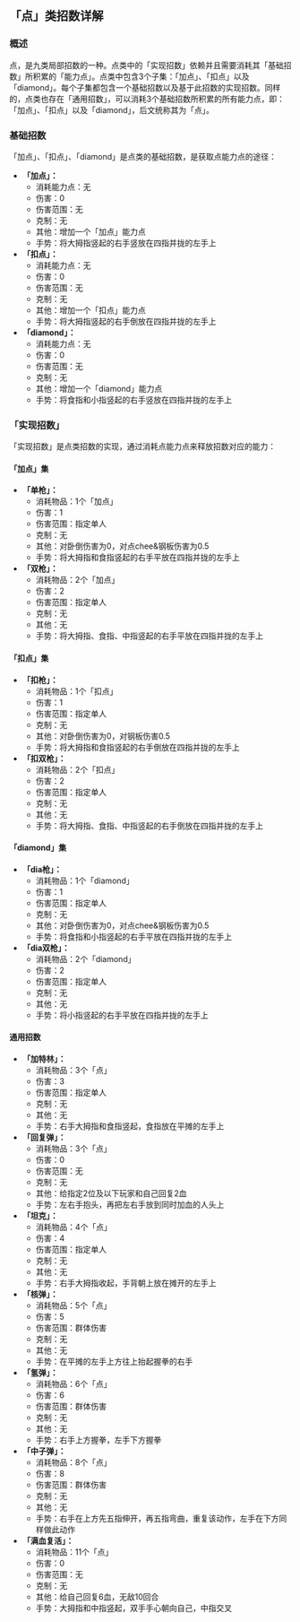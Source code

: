 ## 「点」类招数详解
### 概述
点，是九类局部招数的一种。点类中的「实现招数」依赖并且需要消耗其「基础招数」所积累的「能力点」。点类中包含3个子集：「加点」、「扣点」以及「diamond」。每个子集都包含一个基础招数以及基于此招数的实现招数。同样的，点类也存在「通用招数」，可以消耗3个基础招数所积累的所有能力点，即：「加点」、「扣点」以及「diamond」，后文统称其为「点」。

### 基础招数
「加点」、「扣点」、「diamond」是点类的基础招数，是获取点能力点的途径：
- **「加点」：**
    - 消耗能力点：无
    - 伤害：0
    - 伤害范围：无
    - 克制：无
    - 其他：增加一个「加点」能力点
    - 手势：将大拇指竖起的右手竖放在四指并拢的左手上
- **「扣点」：**
    - 消耗能力点：无
    - 伤害：0
    - 伤害范围：无
    - 克制：无
    - 其他：增加一个「扣点」能力点
    - 手势：将大拇指竖起的右手倒放在四指并拢的左手上
- **「diamond」：**
    - 消耗能力点：无
    - 伤害：0
    - 伤害范围：无
    - 克制：无
    - 其他：增加一个「diamond」能力点
    - 手势：将食指和小指竖起的右手竖放在四指并拢的左手上

### 「实现招数」
「实现招数」是点类招数的实现，通过消耗点能力点来释放招数对应的能力：

#### 「加点」集
- **「单枪」：**
    - 消耗物品：1个「加点」
    - 伤害：1
    - 伤害范围：指定单人
    - 克制：无
    - 其他：对卧倒伤害为0，对点chee&钢板伤害为0.5
    - 手势：将大拇指和食指竖起的右手平放在四指并拢的左手上
- **「双枪」：**
    - 消耗物品：2个「加点」
    - 伤害：2
    - 伤害范围：指定单人
    - 克制：无
    - 其他：无
    - 手势：将大拇指、食指、中指竖起的右手平放在四指并拢的左手上

#### 「扣点」集
- **「扣枪」：**
    - 消耗物品：1个「扣点」
    - 伤害：1
    - 伤害范围：指定单人
    - 克制：无
    - 其他：对卧倒伤害为0，对钢板伤害0.5
    - 手势：将大拇指和食指竖起的右手倒放在四指并拢的左手上
- **「扣双枪」：**
    - 消耗物品：2个「扣点」
    - 伤害：2
    - 伤害范围：指定单人
    - 克制：无
    - 其他：无
    - 手势：将大拇指、食指、中指竖起的右手倒放在四指并拢的左手上

#### 「diamond」集
- **「dia枪」：**
    - 消耗物品：1个「diamond」
    - 伤害：1
    - 伤害范围：指定单人
    - 克制：无
    - 其他：对卧倒伤害为0，对点chee&钢板伤害为0.5
    - 手势：将食指和小指竖起的右手平放在四指并拢的左手上
- **「dia双枪」：**
    - 消耗物品：2个「diamond」
    - 伤害：2
    - 伤害范围：指定单人
    - 克制：无
    - 其他：无
    - 手势：将小指竖起的右手平放在四指并拢的左手上

#### 通用招数
- **「加特林」：**
    - 消耗物品：3个「点」
    - 伤害：3
    - 伤害范围：指定单人
    - 克制：无
    - 其他：无
    - 手势：右手大拇指和食指竖起，食指放在平摊的左手上
- **「回复弹」：**
    - 消耗物品：3个「点」
    - 伤害：0
    - 伤害范围：无
    - 克制：无
    - 其他：给指定2位及以下玩家和自己回复2血
    - 手势：左右手抱头，再把左右手放到同时加血的人头上
- **「坦克」：**
    - 消耗物品：4个「点」
    - 伤害：4
    - 伤害范围：指定单人
    - 克制：无
    - 其他：无
    - 手势：右手大拇指收起，手背朝上放在摊开的左手上
- **「核弹」：**
    - 消耗物品：5个「点」
    - 伤害：5
    - 伤害范围：群体伤害
    - 克制：无
    - 其他：无
    - 手势：在平摊的左手上方往上抬起握拳的右手
- **「氢弹」：**
    - 消耗物品：6个「点」
    - 伤害：6
    - 伤害范围：群体伤害
    - 克制：无
    - 其他：无
    - 手势：右手上方握拳，左手下方握拳
- **「中子弹」：**
    - 消耗物品：8个「点」
    - 伤害：8
    - 伤害范围：群体伤害
    - 克制：无
    - 其他：无
    - 手势：右手在上方先五指伸开，再五指弯曲，重复该动作，左手在下方同样做此动作
- **「满血复活」：**
    - 消耗物品：11个「点」
    - 伤害：0
    - 伤害范围：无
    - 克制：无
    - 其他：给自己回复6血，无敌10回合
    - 手势：大拇指和中指竖起，双手手心朝向自己，中指交叉